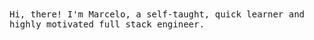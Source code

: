 <samp>
Hi, there!  
I'm Marcelo, a self-taught, quick learner and highly motivated full stack engineer. 
</samp>
